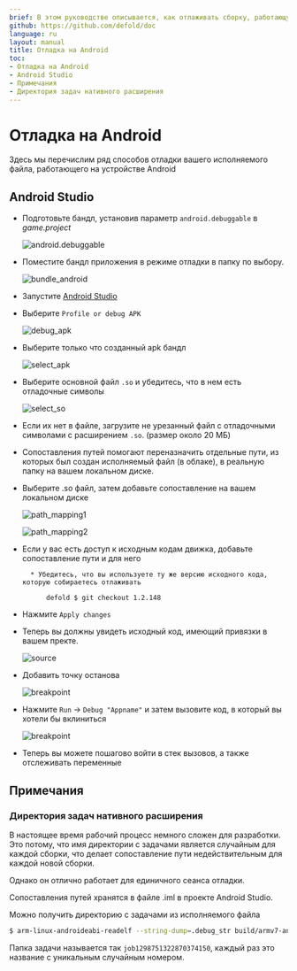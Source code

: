 ```yaml
---
brief: В этом руководстве описывается, как отлаживать сборку, работающую на устройстве Android.
github: https://github.com/defold/doc
language: ru
layout: manual
title: Отладка на Android
toc:
- Отладка на Android
- Android Studio
- Примечания
- Директория задач нативного расширения
---
```


# Отладка на Android

Здесь мы перечислим ряд способов отладки вашего исполняемого файла, работающего на устройстве Android


## Android Studio

* Подготовьте бандл, установив параметр `android.debuggable` в *game.project*

	![android.debuggable](/manuals/images/extensions/debugging/android/game_project_debuggable.png)

* Поместите бандл приложения в режиме отладки в папку по выбору.

	![bundle_android](/manuals/images/extensions/debugging/android/bundle_android.png)

* Запустите [Android Studio](https://developer.android.com/studio/)

* Выберите `Profile or debug APK`

	![debug_apk](/manuals/images/extensions/debugging/android/android_profile_or_debug.png)

* Выберите только что созданный apk бандл

	![select_apk](/manuals/images/extensions/debugging/android/android_select_apk.png)

* Выберите основной файл `.so` и убедитесь, что в нем есть отладочные символы 

	![select_so](/manuals/images/extensions/debugging/android/android_missing_symbols.png)

* Если их нет в файле, загрузите не урезанный файл с отладочными символами с расширением `.so`. (размер около 20 МБ)

* Сопоставления путей помогают переназначить отдельные пути, из которых был создан исполняемый файл (в облаке), в реальную папку на вашем локальном диске.

* Выберите .so файл, затем добавьте сопоставление на вашем локальном диске

	![path_mapping1](/manuals/images/extensions/debugging/android/path_mappings_android.png)

	![path_mapping2](/manuals/images/extensions/debugging/android/path_mappings_android2.png)

* Если у вас есть доступ к исходным кодам движка, добавьте сопоставление пути и для него

		* Убедитесь, что вы используете ту же версию исходного кода, которую собираетесь отлаживать

			defold $ git checkout 1.2.148 

* Нажмите `Apply changes`

* Теперь вы должны увидеть исходный код, имеющий привязки в вашем пректе. 

	![source](/manuals/images/extensions/debugging/android/source_mappings_android.png)

* Добавить точку останова 

	![breakpoint](/manuals/images/extensions/debugging/android/breakpoint_android.png)

* Нажмите `Run` -> `Debug "Appname"` и затем вызовите код, в который вы хотели бы вклиниться

	![breakpoint](/manuals/images/extensions/debugging/android/callstack_variables_android.png)

* Теперь вы можете пошагово войти в стек вызовов, а также отслеживать переменные 


## Примечания

### Директория задач нативного расширения 

В настоящее время рабочий процесс немного сложен для разработки. Это потому, что имя директории с задачами
является случайным для каждой сборки, что делает сопоставление пути недействительным для каждой новой сборки.

Однако он отлично работает для единичного сеанса отладки.

Сопоставления путей хранятся в файле <project>.iml в проекте Android Studio.

Можно получить директорию с задачами из исполняемого файла

```sh
$ arm-linux-androideabi-readelf --string-dump=.debug_str build/armv7-android/libdmengine.so | grep /job
```

Папка задачи называется так `job1298751322870374150`, каждый раз это название с уникальным случайным номером.